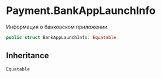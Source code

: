 # Payment.BankAppLaunchInfo

Информация о банковском приложении.

``` swift
public struct BankAppLaunchInfo: Equatable 
```

## Inheritance

`Equatable`
